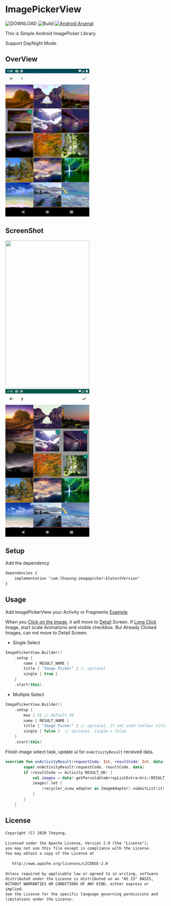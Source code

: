 # ImagePickerView

![DOWNLOAD](https://img.shields.io/bintray/v/lhoyong/maven/com.lhoyong:imagepicker)
![Build](https://github.com/lhoyong/ImagePicker/workflows/Build/badge.svg)
[![Android Arsenal](https://img.shields.io/badge/Android%20Arsenal-ImagePickerView-brightgreen.svg?style=flat)](https://android-arsenal.com/details/1/7976)


This is Simple Android ImagePicker Library.

Support DayNight Mode.



## OverView

<img src="https://github.com/lhoyong/ImagePicker/blob/master/art/anim.gif" width = "264" height = "464"/>



## ScreenShot

<img src="https://github.com/lhoyong/ImagePicker/blob/master/art/3.png?raw=true" width = "264" height = "464"/><img src="https://github.com/lhoyong/ImagePicker/blob/master/art/4.png?raw=true" width = "264" height = "464"/>

## Setup

Add the dependency

~~~~xml
dependencies {
    implementation "com.lhoyong:imagepicker:$latestVersion"
}
~~~~



## Usage

Add ImagePickerView your Activity or Fragments  [Example](https://github.com/lhoyong/ImagePicker/blob/master/sample/src/main/java/com/lhoyong/imagepicker/MainActivity.kt).

When you [Click on the Image](https://github.com/lhoyong/ImagePicker/blob/master/imagepicker/src/main/java/com/lhoyong/imagepicker/adapter/GalleryAdapter.kt#L49), it will move to [Detail](https://github.com/lhoyong/ImagePicker/blob/master/imagepicker/src/main/java/com/lhoyong/imagepicker/ui/Detail.kt) Screen.
If [Long Click](https://github.com/lhoyong/ImagePicker/blob/master/imagepicker/src/main/java/com/lhoyong/imagepicker/adapter/GalleryAdapter.kt#L57) Image, start scale Animations and visible checkbox. Bul Already Clicked Images, can not move to Detail Screen.




- Single Select

~~~~kotlin
ImagePickerView.Builder()
    .setup {
        name { RESULT_NAME }
        title { "Image Picker" } // optional
        single { true } 
    }
    .start(this)
~~~~


- Multiple Select

~~~~kotlin
ImagePickerView.Builder()
    .setup {
        max { 5} // default 30
        name { RESULT_NAME }
        title { "Image Picker" } // optional, if not used toolbar title display selected image count
        single { false }  // optional, single = false
    }
    .start(this)
~~~~


Finish image select task, update ui for `onActivityResult` received data. 

~~~~kotlin
override fun onActivityResult(requestCode: Int, resultCode: Int, data: Intent?) {
        super.onActivityResult(requestCode, resultCode, data)
        if (resultCode == Activity.RESULT_OK) {
            val images = data?.getParcelableArrayListExtra<Uri>(RESULT_NAME)
            images?.let {
                (recycler_view.adapter as ImageAdapter).submitList(it)
            }
        }
    }
~~~~



## License

	Copyright (C) 2020 lhoyong.
	
	Licensed under the Apache License, Version 2.0 (the "License");
	you may not use this file except in compliance with the License.
	You may obtain a copy of the License at
	
	   http://www.apache.org/licenses/LICENSE-2.0
	
	Unless required by applicable law or agreed to in writing, software
	distributed under the License is distributed on an "AS IS" BASIS,
	WITHOUT WARRANTIES OR CONDITIONS OF ANY KIND, either express or implied.
	See the License for the specific language governing permissions and
	limitations under the License.
